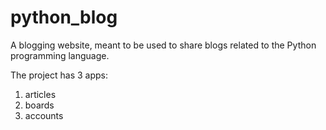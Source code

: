 # python_blog
A blogging website, meant to be used to share blogs related to the Python programming language.

The project has 3 apps:
1.  articles
2.  boards
3.  accounts

<b>
